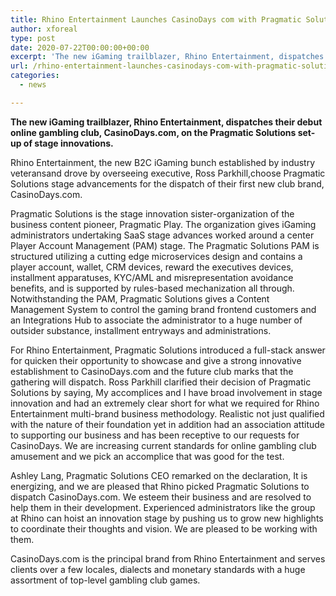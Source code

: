 ```yaml
---
title: Rhino Entertainment Launches CasinoDays com with Pragmatic Solutions
author: xforeal 
type: post
date: 2020-07-22T00:00:00+00:00
excerpt: 'The new iGaming trailblazer, Rhino Entertainment, dispatches their debut online gambling club, CasinoDays '
url: /rhino-entertainment-launches-casinodays-com-with-pragmatic-solutions/
categories:
  - news

---
```

**The new iGaming trailblazer, Rhino Entertainment, dispatches their debut online gambling club, CasinoDays.com, on the Pragmatic Solutions set-up of stage innovations.** 

Rhino Entertainment, the new B2C iGaming bunch established by industry veteransand drove by overseeing executive, Ross Parkhill,choose Pragmatic Solutions stage advancements for the dispatch of their first new club brand, CasinoDays.com. 

Pragmatic Solutions is the stage innovation sister-organization of the business content pioneer, Pragmatic Play. The organization gives iGaming administrators undertaking SaaS stage advances worked around a center Player Account Management (PAM) stage. The Pragmatic Solutions PAM is structured utilizing a cutting edge microservices design and contains a player account, wallet, CRM devices, reward the executives devices, installment apparatuses, KYC/AML and misrepresentation avoidance benefits, and is supported by rules-based mechanization all through. Notwithstanding the PAM, Pragmatic Solutions gives a Content Management System to control the gaming brand frontend customers and an Integrations Hub to associate the administrator to a huge number of outsider substance, installment entryways and administrations. 

For Rhino Entertainment, Pragmatic Solutions introduced a full-stack answer for quicken their opportunity to showcase and give a strong innovative establishment to CasinoDays.com and the future club marks that the gathering will dispatch. Ross Parkhill clarified their decision of Pragmatic Solutions by saying, My accomplices and I have broad involvement in stage innovation and had an extremely clear short for what we required for Rhino Entertainment multi-brand business methodology. Realistic not just qualified with the nature of their foundation yet in addition had an association attitude to supporting our business and has been receptive to our requests for CasinoDays. We are increasing current standards for online gambling club amusement and we pick an accomplice that was good for the test. 

Ashley Lang, Pragmatic Solutions CEO remarked on the declaration, It is energizing, and we are pleased that Rhino picked Pragmatic Solutions to dispatch CasinoDays.com. We esteem their business and are resolved to help them in their development. Experienced administrators like the group at Rhino can hoist an innovation stage by pushing us to grow new highlights to coordinate their thoughts and vision. We are pleased to be working with them. 

CasinoDays.com is the principal brand from Rhino Entertainment and serves clients over a few locales, dialects and monetary standards with a huge assortment of top-level gambling club games.